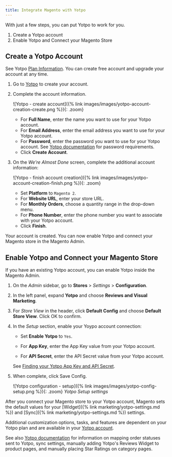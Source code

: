 ```yaml
---
title: Integrate Magento with Yotpo
---
```


With just a few steps, you can put Yotpo to work for you.

1. Create a Yotpo account
1. Enable Yotpo and Connect your Magento Store

## Create a Yotpo Account

See Yotpo [Plan Information](https://www.yotpo.com/pricing/). You can create free account and upgrade your account at any time.

1. Go to [Yotpo](https://yap.yotpo.com/get-started/#/signup/register?utm_campaign=login_page&from_login=true) to create your account.

1. Complete the account information.

   ![Yotpo - create account]({% link images/images/yotpo-account-creation-create.png %}){: .zoom}

    - For **Full Name**, enter the name you want to use for your Yotpo account.
    - For **Email Address**, enter the email address you want to use for your Yotpo account.
    - For **Password**, enter the password you want to use for your Yotpo account. See [Yotpo documentation](https://support.yotpo.com/en/article/creating-your-yotpo-account) for password requirements.
    - Click **Create Account**.

1. On the _We’re Almost Done_ screen, complete the additional account information:

   ![Yotpo - finish account creation]({% link images/images/yotpo-account-creation-finish.png %}){: .zoom}

    - Set **Platform** to `Magento 2`.
    - For **Website URL**, enter your store URL.
    - For **Monthly Orders**, choose a quantity range in the drop-down menu.
    - For **Phone Number**, enter the phone number you want to associate with your Yotpo account.
    - Click **Finish**.

Your account is created. You can now enable Yotpo and connect your Magento store in the Magento Admin.

## Enable Yotpo and Connect your Magento Store

If you have an existing Yotpo account, you can enable Yotpo inside the Magento Admin.

1. On the _Admin_ sidebar, go to **Stores** > _Settings_ > **Configuration**.

1. In the left panel, expand **Yotpo** and choose **Reviews and Visual Marketing**.

1. For _Store View_ in the header, click **Default Config** and choose **Default Store View**. Click <span class="btn">OK</span> to confirm.

1. In the _Setup_ section, enable your Yoypo account connection:

    - Set **Enable Yotpo** to `Yes`.

    - For **App Key**, enter the App Key value from your Yotpo account.

    - For **API Secret**, enter the API Secret value from your Yotpo account.

    See [Finding your Yotpo App Key and API Secret](https://support.yotpo.com/en/article/finding-your-yotpo-app-key-and-api-secret).

1. When complete, click <span class="btn">Save Config</span>.

   ![Yotpo configuration - setup]({% link images/images/yotpo-config-setup.png %}){: .zoom}
   _Yotpo Setup settings_

After you connect your Magento store to your Yotpo account, Magento sets the default values for your [Widget]({% link marketing/yotpo-settings.md %}) and [Sync]({% link marketing/yotpo-settings.md %}) settings.

Additional customization options, tasks, and features are dependent on your Yotpo plan and are available in your [Yotpo account](https://yap.yotpo.com/#/home).

See also [Yotpo documentation](https://support.yotpo.com/en/article/setting-up-yotpo-on-magento-v22-and-above) for information on mapping order statuses sent to Yotpo, sync settings, manually adding Yotpo's Reviews Widget to product pages, and manually placing Star Ratings on category pages.
